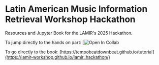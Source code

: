 # Latin American Music Information Retrieval Workshop Hackathon

Resources and Jupyter Book for the LAMIR's 2025 Hackathon.

To jump directly to the hands on part:
[![Open In Collab]()

To go directly to the book:
[https://tempobeatdownbeat.github.io/tutorial](https://lamir-workshop.github.io/lamir_hackathon/)





